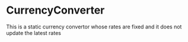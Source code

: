 # CurrencyConverter
This is a static currency convertor whose rates are fixed and it does not update the latest rates
